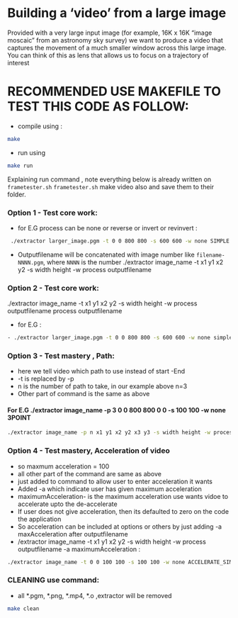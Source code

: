 # Building a ‘video’ from a large image
 
Provided with a very large input image (for example, 16K x 16K “image moscaic” from
an astronomy sky survey) we want to produce a video that captures the movement of a
much smaller window across this large image. You can think of this as lens that allows us
to focus on a trajectory of interest

# RECOMMENDED USE MAKEFILE TO TEST THIS CODE AS FOLLOW:
- compile using : 
 ```bash
 make
 ```
- run using 
```bash
make run
```

Explaining run command , note everything below is already written on `frametester.sh`
`frametester.sh` make video also and save them to their folder.

### Option 1 - Test core work:
- for E.G process can be none or reverse or invert or revinvert :
```bash
 ./extractor larger_image.pgm -t 0 0 800 800 -s 600 600 -w none SIMPLE 
```
- Outputfilename will be concatenated with image number like `filename-NNNN.pgm`, where `NNNN` is the number
./extractor image_name -t x1 y1 x2 y2 -s width height -w process outputfilename  
                                                                                                                                                            
 ### Option 2 - Test core work:
./extractor image_name -t x1 y1 x2 y2 -s width height -w process outputfilename process outputfilename 
- for E.G :
```bash
- ./extractor larger_image.pgm -t 0 0 800 800 -s 600 600 -w none simple1  invert  simple2
```
### Option 3 - Test mastery , Path:
- here we tell video which path to use instead of start -End
- -t is replaced by -p 
- n is the number of path to take, in our example above n=3
- Other part of command is the same as above

#### For E.G ./extractor image_name -p 3 0 0 800 800 0 0 -s 100 100 -w none 3POINT                                                                           
```bash
./extractor image_name -p n x1 y1 x2 y2 x3 y3 -s width height -w process outputfi 
```
### Option 4 - Test mastery, Acceleration of video
- so maxmum acceleration = 100
- all other part of the command are same as above
- just added to command to allow user to enter acceleration it wants
- Added -a which indicate user has given maximum acceleration
- maximumAcceleration- is the maximum acceleration use wants vidoe to accelerate upto the de-accelerate
- If user does not give acceleration, then its defaulted to zero on the code the application
- So acceleration can be included at options or others by just adding -a maxAcceleration after outputfilename
- /extractor image_name -t x1 y1 x2 y2 -s width height -w process outputfilename -a maximumAcceleration :
```bash
./extractor image_name -t 0 0 100 100 -s 100 100 -w none ACCELERATE_SIMPLE -a 100
```                                                                                              
                                                                                                                                                                                      
### CLEANING use command: 
-  all *.pgm, *.png, *.mp4, *.o ,extractor will be removed   
```sh
make clean     
```
                                                                                                                                                                           
